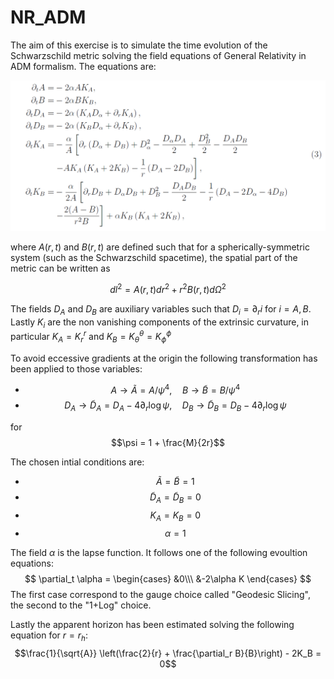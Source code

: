 # NR_ADM

The aim of this exercise is to simulate the time evolution of the Schwarzschild metric solving the field equations of General Relativity in ADM formalism. The  equations are: 

![image](Images/EFE_adm.png)

where $A(r,t)$ and $B(r,t)$ are defined such that for a spherically-symmetric system (such as the Schwarzschild spacetime), the spatial part of the metric can be written as

$$dl^2 = A(r,t) dr^2 + r^2 B(r,t) d\Omega^2$$

The fields $D_A$ and $D_B$ are auxiliary variables such that $D_i = \partial_r i$ for $i = A, B$. Lastly $K_i$ are the non vanishing components of the extrinsic curvature, in particular $K_A = K^r_r$ and $K_B = K^\theta_\theta = K^\phi_\phi$

To avoid eccessive gradients at the origin the following transformation has been applied to those variables:

- $$A \rightarrow \tilde{A} = A/\psi^4,\quad B \rightarrow \tilde{B} = B/\psi^4 $$
- $$D_A \rightarrow \tilde{D}_A = D_A - 4\partial_r \log \psi, \quad D_B \rightarrow \tilde{D}_B = D_B - 4\partial_r \log \psi$$

for $$\psi = 1 + \frac{M}{2r}$$

The chosen intial conditions are:
- $$\tilde{A} = \tilde{B} = 1$$
- $$\tilde{D}_A = \tilde{D}_B = 0$$
- $$K_A = K_B = 0$$
- $$\alpha = 1$$

The field $\alpha$ is the lapse function. It follows one of the following evoultion equations:
$$
\partial_t \alpha = 
\begin{cases}
&0\\\
&-2\alpha K
\end{cases}
$$
The first case correspond to the gauge choice called "Geodesic Slicing", the second to the "1+Log" choice.

Lastly the apparent horizon has been estimated solving the following equation for $r = r_h$:
$$\frac{1}{\sqrt{A}} \left(\frac{2}{r} + \frac{\partial_r B}{B}\right) - 2K_B = 0$$
